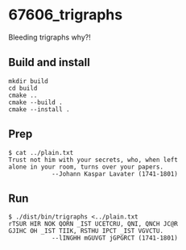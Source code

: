 # 67606_trigraphs

Bleeding trigraphs why?!

## Build and install

```console
mkdir build
cd build
cmake ..
cmake --build .
cmake --install .
```

## Prep

```shell
$ cat ../plain.txt
Trust not him with your secrets, who, when left
alone in your room, turns over your papers.
            --Johann Kaspar Lavater (1741-1801)
```

## Run

```console
$ ./dist/bin/trigraphs <../plain.txt
rTSUR HIR NOK QORN _IST UCETCRU, QNI, QNCH JC@R
GJIHC OH _IST TIIK, RSTHU IPCT _IST VGVCTU.
            --lINGHH mGUVGT jGPGRCT (1741-1801)
```

